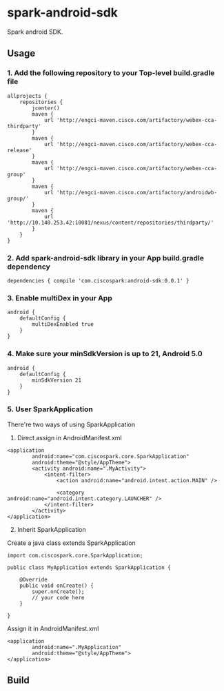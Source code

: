 # spark-android-sdk
Spark android SDK.

## Usage

### 1. Add the following repository to your Top-level build.gradle file

```
allprojects {
    repositories {
        jcenter()
        maven {
            url 'http://engci-maven.cisco.com/artifactory/webex-cca-thirdparty'
        }
        maven {
            url 'http://engci-maven.cisco.com/artifactory/webex-cca-release'
        }
        maven {
            url 'http://engci-maven.cisco.com/artifactory/webex-cca-group'
        }
        maven {
            url 'http://engci-maven.cisco.com/artifactory/androidwb-group/'
        }
        maven {
            url 'http://10.140.253.42:10081/nexus/content/repositories/thirdparty/'
        }
    }
}
```

### 2. Add spark-android-sdk library in your App build.gradle dependency

```
dependencies { compile 'com.ciscospark:android-sdk:0.0.1' }
```

### 3. Enable multiDex in your App

```
android {
    defaultConfig {
        multiDexEnabled true
    }
}
```

### 4. Make sure your minSdkVersion is up to 21, Android 5.0

```
android {
    defaultConfig {
        minSdkVersion 21
    }
}
```

### 5. User SparkApplication

There're two ways of using SparkApplication

1. Direct assign in AndroidManifest.xml

```
<application
        android:name="com.ciscospark.core.SparkApplication"
        android:theme="@style/AppTheme">
        <activity android:name=".MyActivity">
            <intent-filter>
                <action android:name="android.intent.action.MAIN" />

                <category android:name="android.intent.category.LAUNCHER" />
            </intent-filter>
        </activity>
</application>
```

2. Inherit SparkApplication

Create a java class extends SparkApplication

```
import com.ciscospark.core.SparkApplication;

public class MyApplication extends SparkApplication {

    @Override
    public void onCreate() {
        super.onCreate();
        // your code here
    }

}
```

Assign it in AndroidManifest.xml

```
<application
        android:name=".MyApplication"
        android:theme="@style/AppTheme">
</application>
```


## Build
